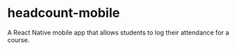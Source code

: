 # headcount-mobile
A React Native mobile app that allows students to log their attendance for a course.
